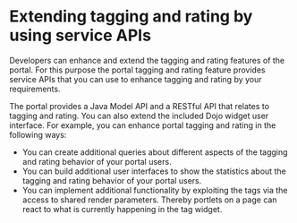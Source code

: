 # Extending tagging and rating by using service APIs

Developers can enhance and extend the tagging and rating features of the portal. For this purpose the portal tagging and rating feature provides service APIs that you can use to enhance tagging and rating by your requirements.

The portal provides a Java Model API and a RESTful API that relates to tagging and rating. You can also extend the included Dojo widget user interface. For example, you can enhance portal tagging and rating in the following ways:

-   You can create additional queries about different aspects of the tagging and rating behavior of your portal users.
-   You can build additional user interfaces to show the statistics about the tagging and rating behavior of your portal users.
-   You can implement additional functionality by exploiting the tags via the access to shared render parameters. Thereby portlets on a page can react to what is currently happening in the tag widget.

<!--
-   **[The Java API](../admin-system/tag_rate_api_java.md)**  
The Java API that the portal provides for tagging and rating follows the pattern of the portal controller SPI. For more details refer to the section about the portal controller API.
-   **[The REST API](../admin-system/tag_rate_api_rest.md)**  
The REST API provides various possibilities to work with tagging and rating. -->



